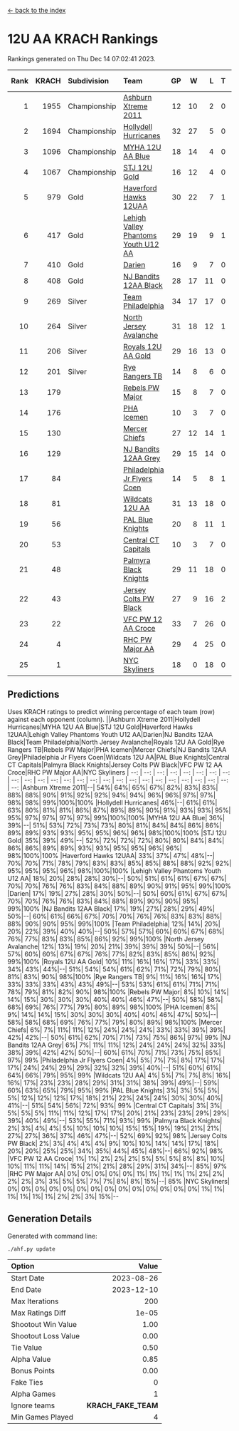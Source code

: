 [<- back to the index](readme.md)
# 12U AA KRACH Rankings
Rankings generated on Thu Dec 14 07:02:41 2023.

Rank|KRACH|Subdivision|Team|GP|W|L|T|OTW|OTL|SoS|Exp Wins|Win Diff
---:|---:|:---|:---|---:|---:|---:|---:|---:|---:|---:|---:|---:
1|1955|Championship|[Ashburn Xtreme 2011](https://gamesheetstats.com/seasons/3659/teams/141121/schedule)|12|10|2|0|0|0|478|10.8|-0.0
2|1694|Championship|[Hollydell Hurricanes](https://gamesheetstats.com/seasons/3659/teams/141133/schedule)|32|27|5|0|4|0|413|27.8|-0.0
3|1096|Championship|[MYHA 12U AA Blue](https://gamesheetstats.com/seasons/3659/teams/141123/schedule)|18|14|4|0|1|1|411|14.8|-0.0
4|1067|Championship|[STJ 12U Gold](https://gamesheetstats.com/seasons/3659/teams/141122/schedule)|16|12|4|0|1|0|461|12.8|-0.0
5|979|Gold|[Haverford Hawks 12UAA](https://gamesheetstats.com/seasons/3659/teams/141127/schedule)|30|22|7|1|2|2|461|23.3|-0.0
6|417|Gold|[Lehigh Valley Phantoms Youth U12 AA](https://gamesheetstats.com/seasons/3659/teams/141129/schedule)|29|19|9|1|0|0|400|20.4|0.0
7|410|Gold|[Darien](https://gamesheetstats.com/seasons/3659/teams/141125/schedule)|16|9|7|0|1|1|470|9.9|0.0
8|408|Gold|[NJ Bandits 12AA Black](https://gamesheetstats.com/seasons/3659/teams/141126/schedule)|28|17|11|0|0|1|511|17.8|-0.0
9|269|Silver|[Team Philadelphia](https://gamesheetstats.com/seasons/3659/teams/141128/schedule)|34|17|17|0|3|4|541|17.8|-0.0
10|264|Silver|[North Jersey Avalanche](https://gamesheetstats.com/seasons/3659/teams/141137/schedule)|31|18|12|1|1|2|282|19.4|0.0
11|206|Silver|[Royals 12U AA Gold](https://gamesheetstats.com/seasons/3659/teams/141142/schedule)|29|16|13|0|3|1|353|16.9|0.0
12|201|Silver|[Rye Rangers TB](https://gamesheetstats.com/seasons/3659/teams/141140/schedule)|14|8|6|0|1|1|210|8.9|0.0
13|179||[Rebels PW Major](https://gamesheetstats.com/seasons/3659/teams/141138/schedule)|15|8|7|0|1|0|194|8.9|0.0
14|176||[PHA Icemen](https://gamesheetstats.com/seasons/3659/teams/141145/schedule)|10|3|7|0|0|0|680|3.8|-0.0
15|130||[Mercer Chiefs](https://gamesheetstats.com/seasons/3659/teams/141135/schedule)|27|12|14|1|2|3|332|13.4|0.0
16|129||[NJ Bandits 12AA Grey](https://gamesheetstats.com/seasons/3659/teams/141134/schedule)|29|15|14|0|1|2|260|15.9|0.0
17|84||[Philadelphia Jr Flyers Coen](https://gamesheetstats.com/seasons/3659/teams/141143/schedule)|14|5|8|1|0|0|427|6.4|0.0
18|81||[Wildcats 12U AA](https://gamesheetstats.com/seasons/3659/teams/141136/schedule)|31|13|18|0|0|0|378|13.9|0.0
19|56||[PAL Blue Knights](https://gamesheetstats.com/seasons/3659/teams/141139/schedule)|20|8|11|1|0|1|133|9.4|0.0
20|53||[Central CT Capitals](https://gamesheetstats.com/seasons/3659/teams/141124/schedule)|10|3|7|0|0|2|348|3.9|0.0
21|48||[Palmyra Black Knights](https://gamesheetstats.com/seasons/3659/teams/141130/schedule)|29|11|18|0|1|1|346|11.9|0.0
22|43||[Jersey Colts PW Black](https://gamesheetstats.com/seasons/3659/teams/141141/schedule)|27|9|16|2|1|0|177|10.9|0.0
23|22||[VFC PW 12 AA Croce](https://gamesheetstats.com/seasons/3659/teams/141131/schedule)|33|7|26|0|1|2|498|7.9|0.0
24|4||[RHC PW Major AA](https://gamesheetstats.com/seasons/3659/teams/141132/schedule)|29|4|25|0|0|0|233|4.9|0.0
25|1||[NYC Skyliners](https://gamesheetstats.com/seasons/3659/teams/141144/schedule)|18|0|18|0|0|0|125|0.9|0.0

## Predictions
Uses KRACH ratings to predict winning percentage of each team (row) against each opponent (column).
||Ashburn Xtreme 2011|Hollydell Hurricanes|MYHA 12U AA Blue|STJ 12U Gold|Haverford Hawks 12UAA|Lehigh Valley Phantoms Youth U12 AA|Darien|NJ Bandits 12AA Black|Team Philadelphia|North Jersey Avalanche|Royals 12U AA Gold|Rye Rangers TB|Rebels PW Major|PHA Icemen|Mercer Chiefs|NJ Bandits 12AA Grey|Philadelphia Jr Flyers Coen|Wildcats 12U AA|PAL Blue Knights|Central CT Capitals|Palmyra Black Knights|Jersey Colts PW Black|VFC PW 12 AA Croce|RHC PW Major AA|NYC Skyliners
| --: | --: | --: | --: | --: | --: | --: | --: | --: | --: | --: | --: | --: | --: | --: | --: | --: | --: | --: | --: | --: | --: | --: | --: | --: | --: 
|Ashburn Xtreme 2011|--| 54%| 64%| 65%| 67%| 82%| 83%| 83%| 88%| 88%| 90%| 91%| 92%| 92%| 94%| 94%| 96%| 96%| 97%| 97%| 98%| 98%| 99%|100%|100%
|Hollydell Hurricanes| 46%|--| 61%| 61%| 63%| 80%| 81%| 81%| 86%| 87%| 89%| 89%| 90%| 91%| 93%| 93%| 95%| 95%| 97%| 97%| 97%| 97%| 99%|100%|100%
|MYHA 12U AA Blue| 36%| 39%|--| 51%| 53%| 72%| 73%| 73%| 80%| 81%| 84%| 84%| 86%| 86%| 89%| 89%| 93%| 93%| 95%| 95%| 96%| 96%| 98%|100%|100%
|STJ 12U Gold| 35%| 39%| 49%|--| 52%| 72%| 72%| 72%| 80%| 80%| 84%| 84%| 86%| 86%| 89%| 89%| 93%| 93%| 95%| 95%| 96%| 96%| 98%|100%|100%
|Haverford Hawks 12UAA| 33%| 37%| 47%| 48%|--| 70%| 70%| 71%| 78%| 79%| 83%| 83%| 85%| 85%| 88%| 88%| 92%| 92%| 95%| 95%| 95%| 96%| 98%|100%|100%
|Lehigh Valley Phantoms Youth U12 AA| 18%| 20%| 28%| 28%| 30%|--| 50%| 51%| 61%| 61%| 67%| 67%| 70%| 70%| 76%| 76%| 83%| 84%| 88%| 89%| 90%| 91%| 95%| 99%|100%
|Darien| 17%| 19%| 27%| 28%| 30%| 50%|--| 50%| 60%| 61%| 67%| 67%| 70%| 70%| 76%| 76%| 83%| 84%| 88%| 89%| 90%| 90%| 95%| 99%|100%
|NJ Bandits 12AA Black| 17%| 19%| 27%| 28%| 29%| 49%| 50%|--| 60%| 61%| 66%| 67%| 70%| 70%| 76%| 76%| 83%| 83%| 88%| 88%| 90%| 90%| 95%| 99%|100%
|Team Philadelphia| 12%| 14%| 20%| 20%| 22%| 39%| 40%| 40%|--| 50%| 57%| 57%| 60%| 60%| 67%| 68%| 76%| 77%| 83%| 83%| 85%| 86%| 92%| 99%|100%
|North Jersey Avalanche| 12%| 13%| 19%| 20%| 21%| 39%| 39%| 39%| 50%|--| 56%| 57%| 60%| 60%| 67%| 67%| 76%| 77%| 82%| 83%| 85%| 86%| 92%| 99%|100%
|Royals 12U AA Gold| 10%| 11%| 16%| 16%| 17%| 33%| 33%| 34%| 43%| 44%|--| 51%| 54%| 54%| 61%| 62%| 71%| 72%| 79%| 80%| 81%| 83%| 90%| 98%|100%
|Rye Rangers TB|  9%| 11%| 16%| 16%| 17%| 33%| 33%| 33%| 43%| 43%| 49%|--| 53%| 53%| 61%| 61%| 71%| 71%| 78%| 79%| 81%| 82%| 90%| 98%|100%
|Rebels PW Major|  8%| 10%| 14%| 14%| 15%| 30%| 30%| 30%| 40%| 40%| 46%| 47%|--| 50%| 58%| 58%| 68%| 69%| 76%| 77%| 79%| 80%| 89%| 98%|100%
|PHA Icemen|  8%|  9%| 14%| 14%| 15%| 30%| 30%| 30%| 40%| 40%| 46%| 47%| 50%|--| 58%| 58%| 68%| 69%| 76%| 77%| 79%| 80%| 89%| 98%|100%
|Mercer Chiefs|  6%|  7%| 11%| 11%| 12%| 24%| 24%| 24%| 33%| 33%| 39%| 39%| 42%| 42%|--| 50%| 61%| 62%| 70%| 71%| 73%| 75%| 86%| 97%| 99%
|NJ Bandits 12AA Grey|  6%|  7%| 11%| 11%| 12%| 24%| 24%| 24%| 32%| 33%| 38%| 39%| 42%| 42%| 50%|--| 60%| 61%| 70%| 71%| 73%| 75%| 85%| 97%| 99%
|Philadelphia Jr Flyers Coen|  4%|  5%|  7%|  7%|  8%| 17%| 17%| 17%| 24%| 24%| 29%| 29%| 32%| 32%| 39%| 40%|--| 51%| 60%| 61%| 64%| 66%| 79%| 95%| 99%
|Wildcats 12U AA|  4%|  5%|  7%|  7%|  8%| 16%| 16%| 17%| 23%| 23%| 28%| 29%| 31%| 31%| 38%| 39%| 49%|--| 59%| 60%| 63%| 65%| 79%| 95%| 99%
|PAL Blue Knights|  3%|  3%|  5%|  5%|  5%| 12%| 12%| 12%| 17%| 18%| 21%| 22%| 24%| 24%| 30%| 30%| 40%| 41%|--| 51%| 54%| 56%| 72%| 93%| 99%
|Central CT Capitals|  3%|  3%|  5%|  5%|  5%| 11%| 11%| 12%| 17%| 17%| 20%| 21%| 23%| 23%| 29%| 29%| 39%| 40%| 49%|--| 53%| 55%| 71%| 93%| 99%
|Palmyra Black Knights|  2%|  3%|  4%|  4%|  5%| 10%| 10%| 10%| 15%| 15%| 19%| 19%| 21%| 21%| 27%| 27%| 36%| 37%| 46%| 47%|--| 52%| 69%| 92%| 98%
|Jersey Colts PW Black|  2%|  3%|  4%|  4%|  4%|  9%| 10%| 10%| 14%| 14%| 17%| 18%| 20%| 20%| 25%| 25%| 34%| 35%| 44%| 45%| 48%|--| 66%| 92%| 98%
|VFC PW 12 AA Croce|  1%|  1%|  2%|  2%|  2%|  5%|  5%|  5%|  8%|  8%| 10%| 10%| 11%| 11%| 14%| 15%| 21%| 21%| 28%| 29%| 31%| 34%|--| 85%| 97%
|RHC PW Major AA|  0%|  0%|  0%|  0%|  0%|  1%|  1%|  1%|  1%|  1%|  2%|  2%|  2%|  2%|  3%|  3%|  5%|  5%|  7%|  7%|  8%|  8%| 15%|--| 85%
|NYC Skyliners|  0%|  0%|  0%|  0%|  0%|  0%|  0%|  0%|  0%|  0%|  0%|  0%|  0%|  0%|  1%|  1%|  1%|  1%|  1%|  1%|  2%|  2%|  3%| 15%|--

## Generation Details

Generated with command line:
```
./ahf.py update
```

| Option | Value |
| :----- | ----: |
| Start Date | 2023-08-26 |
| End Date | 2023-12-10 |
| Max Iterations | 200 |
| Max Ratings Diff | 1e-05 |
| Shootout Win Value | 1.00 |
| Shootout Loss Value | 0.00 |
| Tie Value | 0.50 |
| Alpha Value | 0.85 |
| Bonus Points | 0.00 |
| Fake Ties | 0 |
| Alpha Games | 1 |
| Ignore teams | __KRACH_FAKE_TEAM__ |
| Min Games Played | 4 |

